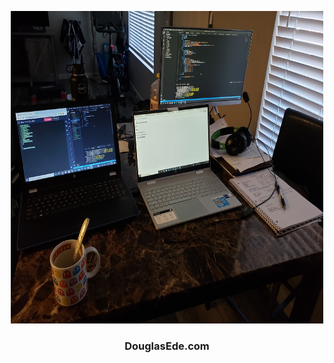 <p align="center">
  <a href="https://github.com/Douglas4739/DouglasEde.com">
    <img src="./images\battlestation.jpg" alt="Logo" width="500" height="500">
  </a>
  <h3 align="center">DouglasEde.com</h3>
</p>
